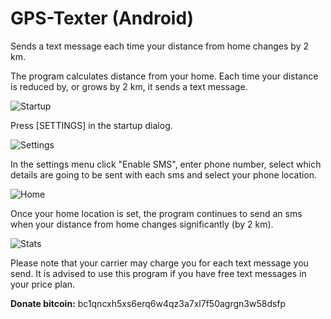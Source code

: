 # GPS-Texter (Android)
Sends a text message each time your distance from home changes by 2 km.

The program calculates distance from your home. Each time your distance is reduced by, or grows by 2 km, it sends a text message.

![Startup](images/startup.png)

Press [SETTINGS] in the startup dialog.

![Settings](images/settings.png)

In the settings menu click "Enable SMS", enter phone number, select which details are going to be sent with each sms and select your phone location.

![Home](images/home.png)

Once your home location is set, the program continues to send an sms when your distance from home changes significantly (by 2 km).

![Stats](images/stats.png)

Please note that your carrier may charge you for each text message you send. It is advised to use this program if you have free text messages in your price plan.

**Donate bitcoin:** bc1qncxh5xs6erq6w4qz3a7xl7f50agrgn3w58dsfp